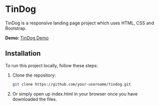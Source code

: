 # TinDog

TinDog is a responsive landing page project which uses HTML, CSS and Bootstrap.

**Demo:** [TinDog Demo](https://some1uknow.github.io/TinDog-react-website/)

## Installation

To run this project locally, follow these steps:

1. Clone the repository:

   ```bash
   git clone https://github.com/your-username/tindog.git

2. Or simply open up index.html in your browser once you have downloaded the files.

